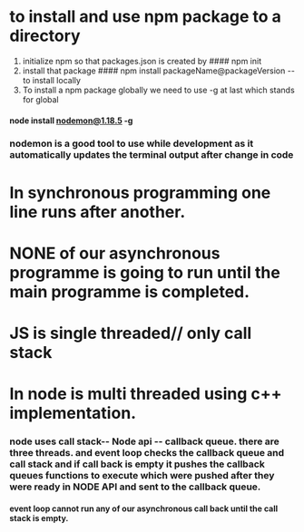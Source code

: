 # to install and use npm package to a directory


1) initialize npm so that packages.json is created by ####   npm init
2) install that package #### npm install packageName@packageVersion -- to install locally
3) To install a npm package globally we need to use -g at last which stands for global

#### node install nodemon@1.18.5 -g

### nodemon is a good tool to use while development as it automatically updates the terminal output after change in code

# In synchronous programming one line runs after another.
# NONE of our asynchronous programme is going to run until the main programme is completed.
# JS is single threaded// only call stack
# In node is multi threaded using c++ implementation.
### node uses call stack-- Node api -- callback queue. there are three threads. and event loop checks the callback queue and call stack and if call back is empty it pushes the callback queues functions to execute which were pushed after they were ready in NODE API and sent to the callback queue.
#### event loop cannot run any of our asynchronous call back until the call stack is empty.